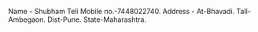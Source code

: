 Name - Shubham Teli
Mobile no.-7448022740.
Address - At-Bhavadi.
          Tall-Ambegaon.
          Dist-Pune.
          State-Maharashtra.
